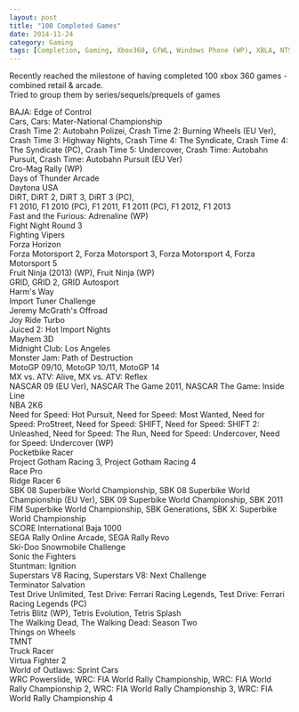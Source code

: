 ```yaml
---
layout: post
title: "100 Completed Games"
date: 2014-11-24
category: Gaming
tags: [Completion, Gaming, Xbox360, GfWL, Windows Phone (WP), XBLA, NTSC]
---
```


Recently reached the milestone of having completed 100 xbox 360 games - combined retail & arcade.<br />
Tried to group them by series/sequels/prequels of games

BAJA: Edge of Control<br />
Cars, Cars: Mater-National Championship<br />
Crash Time 2: Autobahn Polizei, Crash Time 2: Burning Wheels (EU Ver), Crash Time 3: Highway Nights, Crash Time 4: The Syndicate, Crash Time 4: The Syndicate (PC), Crash Time 5: Undercover, Crash Time: Autobahn Pursuit, Crash Time: Autobahn Pursuit (EU Ver)<br />
Cro-Mag Rally (WP)<br />
Days of Thunder Arcade<br />
Daytona USA<br />
DiRT, DiRT 2, DiRT 3, DiRT 3 (PC),<br />
F1 2010, F1 2010 (PC), F1 2011, F1 2011 (PC), F1 2012, F1 2013<br />
Fast and the Furious: Adrenaline (WP)<br />
Fight Night Round 3<br />
Fighting Vipers<br />
Forza Horizon<br />
Forza Motorsport 2, Forza Motorsport 3, Forza Motorsport 4, Forza Motorsport 5<br />
Fruit Ninja (2013) (WP), Fruit Ninja (WP)<br />
GRID, GRID 2, GRID Autosport<br />
Harm's Way<br />
Import Tuner Challenge<br />
Jeremy McGrath's Offroad<br />
Joy Ride Turbo<br />
Juiced 2: Hot Import Nights<br />
Mayhem 3D<br />
Midnight Club: Los Angeles<br />
Monster Jam: Path of Destruction<br />
MotoGP 09/10, MotoGP 10/11, MotoGP 14<br />
MX vs. ATV: Alive, MX vs. ATV: Reflex<br />
NASCAR 09 (EU Ver), NASCAR The Game 2011, NASCAR The Game: Inside Line<br />
NBA 2K6<br />
Need for Speed: Hot Pursuit, Need for Speed: Most Wanted, Need for Speed: ProStreet, Need for Speed: SHIFT, Need for Speed: SHIFT 2: Unleashed, Need for Speed: The Run, Need for Speed: Undercover, Need for Speed: Undercover (WP)<br />
Pocketbike Racer<br />
Project Gotham Racing 3, Project Gotham Racing 4<br />
Race Pro<br />
Ridge Racer 6<br />
SBK 08 Superbike World Championship, SBK 08 Superbike World Championship (EU Ver), SBK 09 Superbike World Championship, SBK 2011 FIM Superbike World Championship, SBK Generations, SBK X: Superbike World Championship<br />
SCORE International Baja 1000<br />
SEGA Rally Online Arcade, SEGA Rally Revo<br />
Ski-Doo Snowmobile Challenge<br />
Sonic the Fighters<br />
Stuntman: Ignition<br />
Superstars V8 Racing, Superstars V8: Next Challenge<br />
Terminator Salvation<br />
Test Drive Unlimited, Test Drive: Ferrari Racing Legends, Test Drive: Ferrari Racing Legends (PC)<br />
Tetris Blitz (WP), Tetris Evolution, Tetris Splash<br />
The Walking Dead, The Walking Dead: Season Two<br />
Things on Wheels<br />
TMNT<br />
Truck Racer<br />
Virtua Fighter 2<br />
World of Outlaws: Sprint Cars<br />
WRC Powerslide, WRC: FIA World Rally Championship, WRC: FIA World Rally Championship 2, WRC: FIA World Rally Championship 3, WRC: FIA World Rally Championship 4<br />